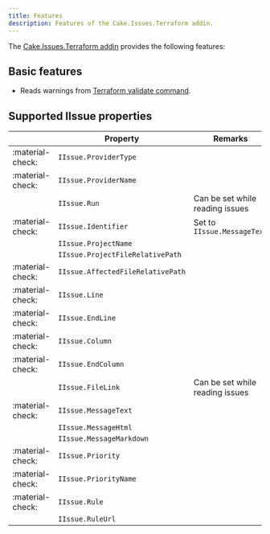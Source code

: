 ```yaml
---
title: Features
description: Features of the Cake.Issues.Terraform addin.
---
```


The [Cake.Issues.Terraform addin] provides the following features:

## Basic features

* Reads warnings from [Terraform validate command].

## Supported IIssue properties

|                  | Property                          | Remarks                          |
|------------------|-----------------------------------|----------------------------------|
| :material-check: | `IIssue.ProviderType`             |                                  |
| :material-check: | `IIssue.ProviderName`             |                                  |
|                  | `IIssue.Run`                      | Can be set while reading issues  |
| :material-check: | `IIssue.Identifier`               | Set to `IIssue.MessageText`      |
|                  | `IIssue.ProjectName`              |                                  |
|                  | `IIssue.ProjectFileRelativePath`  |                                  |
| :material-check: | `IIssue.AffectedFileRelativePath` |                                  |
| :material-check: | `IIssue.Line`                     |                                  |
| :material-check: | `IIssue.EndLine`                  |                                  |
| :material-check: | `IIssue.Column`                   |                                  |
| :material-check: | `IIssue.EndColumn`                |                                  |
|                  | `IIssue.FileLink`                 | Can be set while reading issues  |
| :material-check: | `IIssue.MessageText`              |                                  |
|                  | `IIssue.MessageHtml`              |                                  |
|                  | `IIssue.MessageMarkdown`          |                                  |
| :material-check: | `IIssue.Priority`                 |                                  |
| :material-check: | `IIssue.PriorityName`             |                                  |
| :material-check: | `IIssue.Rule`                     |                                  |
|                  | `IIssue.RuleUrl`                  |                                  |

[Terraform validate command]: https://www.terraform.io/docs/cli/commands/validate.html
[Cake.Issues.Terraform addin]: https://cakebuild.net/extensions/cake-issues-terraform/
